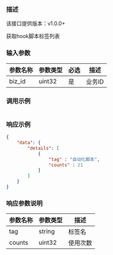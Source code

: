 ### 描述

该接口提供版本：v1.0.0+

获取hook脚本标签列表

### 输入参数

| 参数名称   | 参数类型 | 必选 | 描述   |
|--------| -------- | ---- |------|
| biz_id | uint32   | 是   | 业务ID |

### 调用示例

```json

```

### 响应示例

```json
{
    "data": {
        "details": [
            {
                "tag" : "自动化脚本",
                "counts" : 21
            }
        ]
    }
}
```

### 响应参数说明

| 参数名称 | 参数类型 | 描述     |
| -------- | -------- | -------- |
| tag      | string   | 标签名   |
| counts   | uint32   | 使用次数 |

